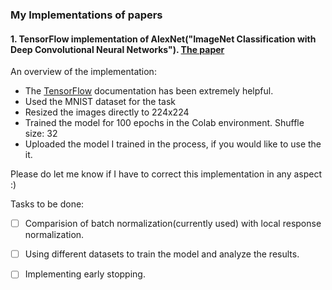 ### My Implementations of papers

#### 1. TensorFlow implementation of AlexNet("ImageNet Classification with Deep Convolutional Neural Networks"). [The paper](https://proceedings.neurips.cc/paper/2012/file/c399862d3b9d6b76c8436e924a68c45b-Paper.pdf)
An overview of the implementation:
- The [TensorFlow](https://www.tensorflow.org/) documentation has been extremely helpful.
- Used the MNIST dataset for the task
- Resized the images directly to 224x224
- Trained the model for 100 epochs in the Colab environment. Shuffle size: 32
- Uploaded the model I trained in the process, if you would like to use the it.

Please do let me know if I have to correct this implementation in any aspect :)

Tasks to be done: <br/>
- [ ] Comparision of batch normalization(currently used) with local response normalization.
- [ ] Using different datasets to train the model and analyze the results.
- [ ] Implementing early stopping.

